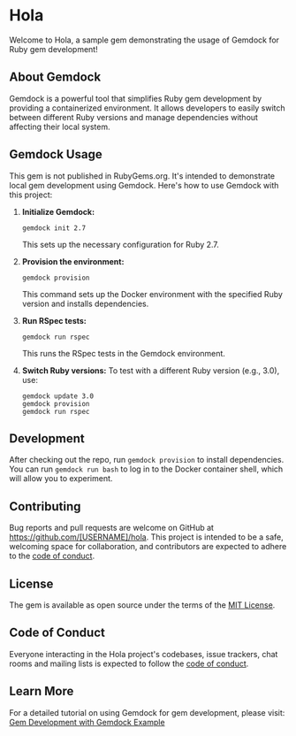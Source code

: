# Hola

Welcome to Hola, a sample gem demonstrating the usage of Gemdock for Ruby gem development!

## About Gemdock

Gemdock is a powerful tool that simplifies Ruby gem development by providing a containerized environment. It allows developers to easily switch between different Ruby versions and manage dependencies without affecting their local system.

## Gemdock Usage

This gem is not published in RubyGems.org. It's intended to demonstrate local gem development using Gemdock. Here's how to use Gemdock with this project:

1. **Initialize Gemdock:**
   ```
   gemdock init 2.7
   ```
   This sets up the necessary configuration for Ruby 2.7.

2. **Provision the environment:**
   ```
   gemdock provision
   ```
   This command sets up the Docker environment with the specified Ruby version and installs dependencies.

3. **Run RSpec tests:**
   ```
   gemdock run rspec
   ```
   This runs the RSpec tests in the Gemdock environment.

4. **Switch Ruby versions:**
   To test with a different Ruby version (e.g., 3.0), use:
   ```
   gemdock update 3.0
   gemdock provision
   gemdock run rspec
   ```

## Development

After checking out the repo, run `gemdock provision` to install dependencies. You can run `gemdock run bash` to log in to the Docker container shell, which will allow you to experiment.

## Contributing

Bug reports and pull requests are welcome on GitHub at https://github.com/[USERNAME]/hola. This project is intended to be a safe, welcoming space for collaboration, and contributors are expected to adhere to the [code of conduct](https://github.com/[USERNAME]/hola/blob/main/CODE_OF_CONDUCT.md).

## License

The gem is available as open source under the terms of the [MIT License](https://opensource.org/licenses/MIT).

## Code of Conduct

Everyone interacting in the Hola project's codebases, issue trackers, chat rooms and mailing lists is expected to follow the [code of conduct](https://github.com/[USERNAME]/hola/blob/main/CODE_OF_CONDUCT.md).

## Learn More

For a detailed tutorial on using Gemdock for gem development, please visit:
[Gem Development with Gemdock Example](https://github.com/saiqulhaq/gemdock/blob/main/docs/gem-development-with-gemdoc-example.md)

